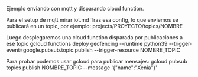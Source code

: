 Ejemplo enviando con mqtt y disparando cloud function.

Para el setup de mqtt mirar iot.md
Tras esa config, lo que enviemos se publicará en un topic, por ejemplo:
projects/PROYECTO/topics/NOMBRE

Luego desplegaremos una cloud function disparada por publicaciones a ese topic
gcloud functions deploy geofencing --runtime python39 --trigger-event=google.pubsub.topic.publish --trigger-resource NOMBRE_TOPIC


Para probar podemos usar gcloud para publicar mensajes:
gcloud pubsub topics publish NOMBRE_TOPIC --message '{"name":"Xenia"}'
